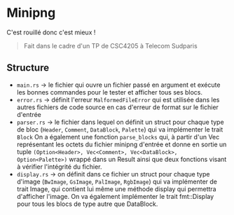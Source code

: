 # Minipng
C'est rouillé donc c'est mieux !
> Fait dans le cadre d'un TP de CSC4205 à Telecom Sudparis

## Structure
- `main.rs` &rarr; le fichier qui ouvre un fichier passé en argument et exécute les bonnes commandes pour le tester et afficher tous ses blocs.
- `error.rs` &rarr; définit l'erreur `MalformedFileError` qui est utilisée dans les autres fichiers de code source en cas d'erreur de format sur le fichier d'entrée
- `parser.rs` &rarr; le fichier dans lequel on définit un struct pour chaque type de bloc (`Header`, `Comment`, `DataBlock`, `Palette`) qui va implémenter le trait `Block`
  On a également une fonction `parse_blocks` qui, à partir d'un Vec<u8> représentant les octets du fichier minipng d'entrée et donne en sortie un tuple `(Option<Header>, Vec<Comment>, Vec<DataBlock>, Option<Palette>)` wrappé dans un Result ainsi que deux fonctions visant à vérifier l'intégrité du fichier.
- `display.rs` &rarr; on définit dans ce fichier un struct pour chaque type d'image (`BwImage`, `GsImage`, `PalImage`, `RgbImage`) qui va implémenter de trait Image, qui contient lui même une méthode display qui permettra d'afficher l'image. On va également implémenter le trait fmt::Display pour tous les blocs de type autre que DataBlock.
